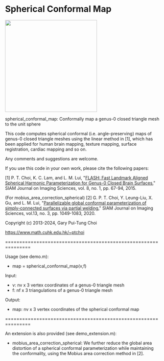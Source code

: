 # Spherical Conformal Map

<img src = "https://github.com/garyptchoi/spherical-conformal-map/blob/master/cover.jpg" height="300" />

spherical_conformal_map: Conformally map a genus-0 closed triangle mesh to the unit sphere

This code computes spherical conformal (i.e. angle-preserving) maps of genus-0 closed triangle meshes using the linear method in [1], which has been applied for human brain mapping, texture mapping, surface registration, cardiac mapping and so on.

Any comments and suggestions are welcome. 

If you use this code in your own work, please cite the following papers:

[1] P. T. Choi, K. C. Lam, and L. M. Lui, 
    "[FLASH: Fast Landmark Aligned Spherical Harmonic Parameterization for Genus-0 Closed Brain Surfaces.](https://doi.org/10.1137/130950008)"
    SIAM Journal on Imaging Sciences, vol. 8, no. 1, pp. 67-94, 2015.

(For mobius_area_correction_spherical)
[2] G. P. T. Choi, Y. Leung-Liu, X. Gu, and L. M. Lui, 
    "[Parallelizable global conformal parameterization of simply-connected surfaces via partial welding.](https://doi.org/10.1137/19M125337X)"
    SIAM Journal on Imaging Sciences, vol.13, no. 3, pp. 1049-1083, 2020.

Copyright (c) 2013-2024, Gary Pui-Tung Choi

https://www.math.cuhk.edu.hk/~ptchoi

===============================================================

Usage (see demo.m):
* map = spherical_conformal_map(v,f)

Input:
* v: nv x 3 vertex coordinates of a genus-0 triangle mesh
* f: nf x 3 triangulations of a genus-0 triangle mesh

Output:
* map: nv x 3 vertex coordinates of the spherical conformal map

===============================================================

An extension is also provided (see demo_extension.m):
* mobius_area_correction_spherical:
We further reduce the global area distortion of a spherical conformal parameterization while maintaining the conformality, using the Mobius area correction method in [2]. 
